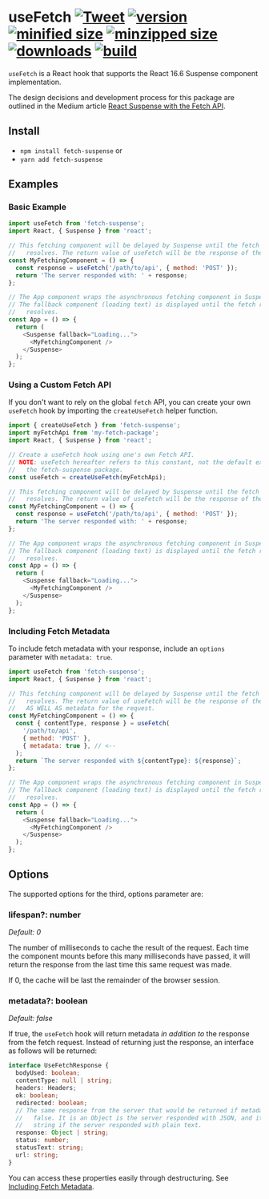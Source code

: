 # useFetch [![Tweet](https://img.shields.io/twitter/url/http/shields.io.svg?style=social)](https://twitter.com/intent/tweet?text=You%20can%20now%20use%20React%20Suspense%20with%20the%20Fetch%20API!&url=https://github.com/CharlesStover/fetch-suspense&via=CharlesStover&hashtags=react,reactjs,javascript,typescript,webdev,webdevelopment) [![version](https://img.shields.io/npm/v/fetch-suspense.svg)](https://www.npmjs.com/package/fetch-suspense) [![minified size](https://img.shields.io/bundlephobia/min/fetch-suspense.svg)](https://www.npmjs.com/package/fetch-suspense) [![minzipped size](https://img.shields.io/bundlephobia/minzip/fetch-suspense.svg)](https://www.npmjs.com/package/fetch-suspense) [![downloads](https://img.shields.io/npm/dt/fetch-suspense.svg)](https://www.npmjs.com/package/fetch-suspense) [![build](https://api.travis-ci.com/CharlesStover/fetch-suspense.svg)](https://travis-ci.com/CharlesStover/fetch-suspense/)

`useFetch` is a React hook that supports the React 16.6 Suspense component
implementation.

The design decisions and development process for this package are outlined in
the Medium article
[React Suspense with the Fetch API](https://medium.com/@Charles_Stover/react-suspense-with-the-fetch-api-a1b7369b0469).

## Install

* `npm install fetch-suspense` or
* `yarn add fetch-suspense`

## Examples

### Basic Example

```javascript
import useFetch from 'fetch-suspense';
import React, { Suspense } from 'react';

// This fetching component will be delayed by Suspense until the fetch request
//   resolves. The return value of useFetch will be the response of the server.
const MyFetchingComponent = () => {
  const response = useFetch('/path/to/api', { method: 'POST' });
  return 'The server responded with: ' + response;
};

// The App component wraps the asynchronous fetching component in Suspense.
// The fallback component (loading text) is displayed until the fetch request
//   resolves.
const App = () => {
  return (
    <Suspense fallback="Loading...">
      <MyFetchingComponent />
    </Suspense>
  );
};
```

### Using a Custom Fetch API

If you don't want to rely on the global `fetch` API, you can create your own
`useFetch` hook by importing the `createUseFetch` helper function.

```javascript
import { createUseFetch } from 'fetch-suspense';
import myFetchApi from 'my-fetch-package';
import React, { Suspense } from 'react';

// Create a useFetch hook using one's own Fetch API.
// NOTE: useFetch hereafter refers to this constant, not the default export of
//   the fetch-suspense package.
const useFetch = createUseFetch(myFetchApi);

// This fetching component will be delayed by Suspense until the fetch request
//   resolves. The return value of useFetch will be the response of the server.
const MyFetchingComponent = () => {
  const response = useFetch('/path/to/api', { method: 'POST' });
  return 'The server responded with: ' + response;
};

// The App component wraps the asynchronous fetching component in Suspense.
// The fallback component (loading text) is displayed until the fetch request
//   resolves.
const App = () => {
  return (
    <Suspense fallback="Loading...">
      <MyFetchingComponent />
    </Suspense>
  );
};
```

### Including Fetch Metadata

To include fetch metadata with your response, include an `options` parameter
with `metadata: true`.

```javascript
import useFetch from 'fetch-suspense';
import React, { Suspense } from 'react';

// This fetching component will be delayed by Suspense until the fetch request
//   resolves. The return value of useFetch will be the response of the server
//   AS WELL AS metadata for the request.
const MyFetchingComponent = () => {
  const { contentType, response } = useFetch(
    '/path/to/api',
    { method: 'POST' },
    { metadata: true }, // <--
  );
  return `The server responded with ${contentType}: ${response}`;
};

// The App component wraps the asynchronous fetching component in Suspense.
// The fallback component (loading text) is displayed until the fetch request
//   resolves.
const App = () => {
  return (
    <Suspense fallback="Loading...">
      <MyFetchingComponent />
    </Suspense>
  );
};
```

## Options

The supported options for the third, options parameter are:

### lifespan?: number

_Default: 0_

The number of milliseconds to cache the result of the request. Each time the
component mounts before this many milliseconds have passed, it will return the
response from the last time this same request was made.

If 0, the cache will be last the remainder of the browser session.

### metadata?: boolean

_Default: false_

If true, the `useFetch` hook will return metadata _in addition to_ the response
from the fetch request. Instead of returning just the response, an interface
as follows will be returned:

```typescript
interface UseFetchResponse {
  bodyUsed: boolean;
  contentType: null | string;
  headers: Headers;
  ok: boolean;
  redirected: boolean;
  // The same response from the server that would be returned if metadata were
  //   false. It is an Object is the server responded with JSON, and it is a
  //   string if the server responded with plain text.
  response: Object | string;
  status: number;
  statusText: string;
  url: string;
}
```

You can access these properties easily through destructuring. See
[Including Fetch Metadata](#including-fetch-metadata).
